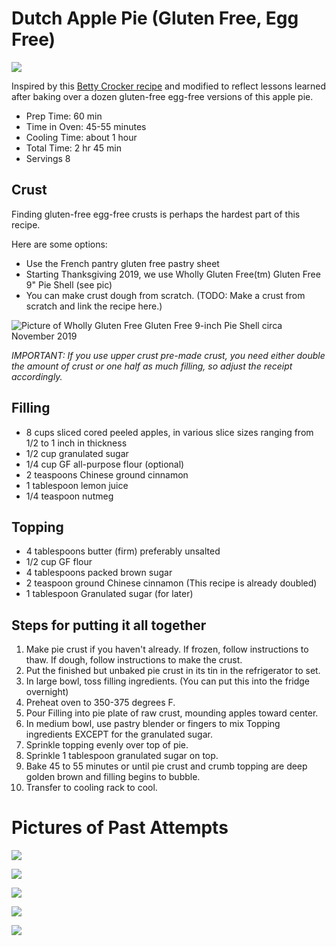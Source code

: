 # Dutch Apple Pie (Gluten Free, Egg Free)

![](../images/apple-pie/2019-11-28_17.11.33.jpg)


Inspired by this [Betty Crocker recipe](!https://www.bettycrocker.com/recipes/dutch-apple-pie/815d821f-058d-4177-93be-e157390e947b
) and modified to reflect lessons learned after baking over a dozen gluten-free egg-free versions of this apple pie.

* Prep Time: 60 min
* Time in Oven: 45-55 minutes
* Cooling Time: about 1 hour
* Total Time: 2 hr 45 min
* Servings 8

## Crust

Finding gluten-free egg-free crusts is perhaps the hardest part of this recipe.

Here are some options:

- Use the French pantry gluten free pastry sheet
- Starting Thanksgiving 2019, we use Wholly Gluten Free(tm) Gluten Free 9" Pie Shell (see pic)
- You can make crust dough from scratch. (TODO: Make a crust from scratch and link the recipe here.)

![Picture of Wholly Gluten Free Gluten Free 9-inch Pie Shell circa November 2019](../images/apple-pie/pic_of_wholly_gluten_free_shell_2019-11-28.jpg)

*IMPORTANT: If you use upper crust pre-made crust, you need either double the amount of crust or one half as much filling, so adjust the receipt accordingly.*


## Filling

- 8 cups sliced cored peeled apples, in various slice sizes ranging from 1/2 to 1 inch in thickness
- 1/2 cup granulated sugar
- 1/4 cup GF all-purpose flour (optional)
- 2 teaspoons Chinese ground cinnamon
- 1 tablespoon lemon juice
- 1/4 teaspoon nutmeg


## Topping

- 4 tablespoons butter (firm) preferably unsalted
- 1/2 cup GF flour
- 4 tablespoons packed brown sugar
- 2 teaspoon ground Chinese cinnamon (This recipe is already doubled)
- 1 tablespoon Granulated sugar (for later)


## Steps for putting it all together

1. Make pie crust if you haven't already. If frozen, follow instructions to thaw. If dough, follow instructions to make the crust.
1. Put the finished but unbaked pie crust in its tin in the refrigerator to set.
1. In large bowl, toss filling ingredients. (You can put this into the fridge overnight)
1. Preheat oven to 350-375 degrees F.
1. Pour Filling into pie plate of raw crust, mounding apples toward center.
1. In medium bowl, use pastry blender or fingers to mix Topping ingredients EXCEPT for the granulated sugar.
1. Sprinkle topping evenly over top of pie.
1. Sprinkle 1 tablespoon granulated sugar on top.
1. Bake 45 to 55 minutes or until pie crust and crumb topping are deep golden brown and filling begins to bubble.
1. Transfer to cooling rack to cool.


# Pictures of Past Attempts

![](../images/apple-pie/2019-11-28_14.02.40.jpg)

![](../images/apple-pie/2019-11-28_14.02.50.jpg)

![](../images/apple-pie/2019-11-28_14.07.51.jpg)

![](../images/apple-pie/2019-11-28_17.07.24.jpg)

![](../images/apple-pie/2019-11-28_17.11.31.jpg)
